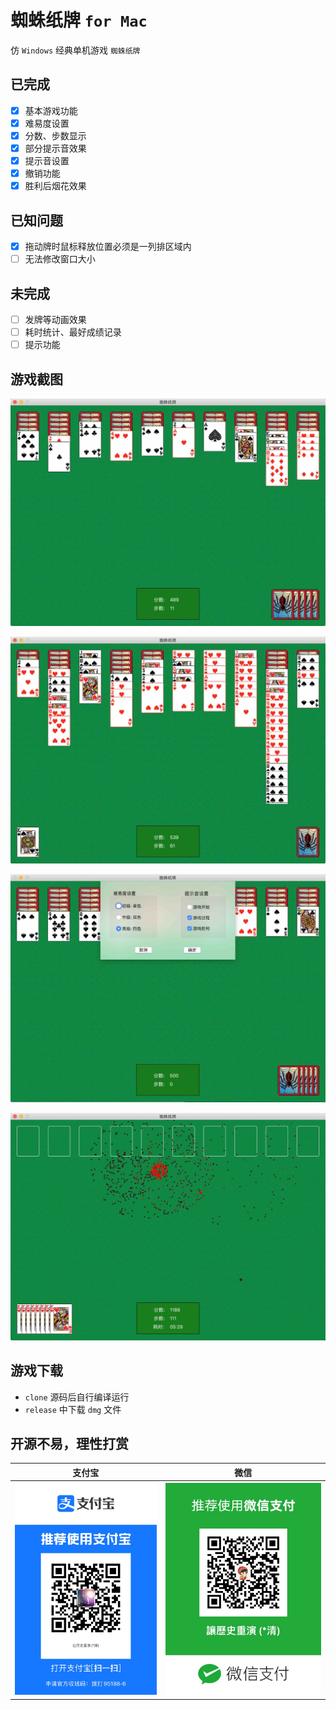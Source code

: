 # 蜘蛛纸牌 `for Mac`

仿 `Windows` 经典单机游戏 `蜘蛛纸牌`

## 已完成

- [x] 基本游戏功能
- [x] 难易度设置
- [x] 分数、步数显示
- [x] 部分提示音效果
- [x] 提示音设置
- [x] 撤销功能
- [x] 胜利后烟花效果

## 已知问题

- [x] 拖动牌时鼠标释放位置必须是一列排区域内
- [ ] 无法修改窗口大小

## 未完成
- [ ] 发牌等动画效果
- [ ] 耗时统计、最好成绩记录
- [ ] 提示功能

## 游戏截图

![image](./images/shot_1.jpg)

![image](./images/shot_2.jpg)

![image](./images/shot_3.jpg)

![image](./images/shot_4.jpg)

## 游戏下载

* `clone` 源码后自行编译运行
* `release` 中下载 `dmg` 文件


## 开源不易，理性打赏

支付宝 | 微信
---|---
![image](./images/zhifubao.jpg) | ![image](./images/weixin.jpg)



